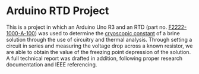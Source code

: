 # Arduino RTD Project 

This is a project in which an Arduino Uno R3 and an RTD (part no. [F2222-1000-A-100](https://www.omega.ca/en/search/?text=F2222-1000-A-100)) was used to determine the [cryoscopic constant](https://en.wikipedia.org/wiki/Cryoscopic_constant) of a brine solution through the use of circuitry and thermal analysis.
Through setting a circuit in series and measuring the voltage drop across a known resistor, we are able to obtain the value of the freezing point depression of the solution. 
A full technical report was drafted in addition, following proper research documentation and IEEE referencing. 
